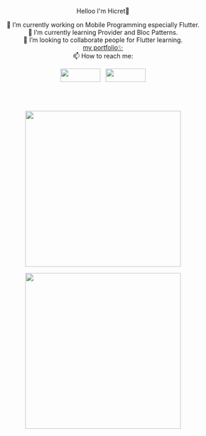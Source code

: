 <p align="center">
Helloo I'm Hicret👋
</p>
<p align="center">
🔭 I’m currently working on Mobile Programming especially Flutter. <br>
🌱 I’m currently learning Provider and Bloc Patterns. <br>
👯 I’m looking to collaborate people for Flutter learning. <br>
<a href="https://hicrett.github.io/"<b>my portfolio✨</b></a><br>
📫 How to reach me: 
<p align="center">
<a href="https://www.linkedin.com/in/hicret-ay/"><img src="https://img.shields.io/badge/LinkedIn-0077B5?style=for-the-badge&logo=linkedin&logoColor=white" width="90" height="30"></a>&nbsp;&nbsp;
<a href="mailto:hiicretay@gmail.com"><img src="https://img.shields.io/badge/Gmail-D14836?style=for-the-badge&logo=gmail&logoColor=white" width="90" height="30"></a></p>
</a>
<br><br>
<p align='center'>
  <a href="#"><img src="https://github-readme-stats.vercel.app/api?username=hicrett&show_icons=true&count_private=true&theme=dark" width="350"></a>
</p>

<p align='center'>
  <a href="#"><img src="https://github-readme-stats.vercel.app/api/top-langs/?username=hicrett&show_icons=true&count_private=true&theme=dark" width="350"></a>
</p>

<!-- ![image](https://github-readme-stats.vercel.app/api/top-langs/?username=hicrett)&nbsp;&nbsp;&nbsp;&nbsp;
![image](https://github-readme-stats.vercel.app/api?username=hicrett) -->
</p>
